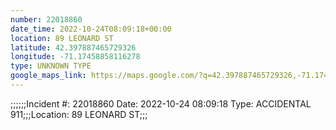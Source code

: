 ```yaml
---
number: 22018860
date_time: 2022-10-24T08:09:18+00:00
location: 89 LEONARD ST
latitude: 42.397887465729326
longitude: -71.17458858116278
type: UNKNOWN TYPE
google_maps_link: https://maps.google.com/?q=42.397887465729326,-71.17458858116278
---
```


;;;;;;Incident #: 22018860  Date: 2022-10-24 08:09:18   Type: ACCIDENTAL 911;;;Location: 89 LEONARD ST;;;
